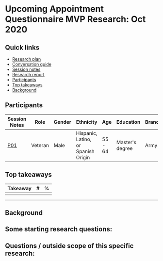 # Upcoming Appointment Questionnaire MVP Research: Oct 2020

## Quick links

- [Research plan]()
- [Conversation guide]()
- [Session notes]()
- [Research report]()
- [Participants](#participants)
- [Top takeaways](#top-takeaways)
- [Background](#background)

## Participants

| Session Notes                                                | Role                                                  | Gender | Ethnicity                                               | Age      | Education                | Branch             | Location | Appointment Type         |
| ------------------------------------------------------------ | ----------------------------------------------------- | ------ | ------------------------------------------------------- | -------- | ------------------------ | ------------------ | -------- | ------------------------ |
| [P01]() | Veteran                                               | Male | Hispanic, Latino, or Spanish Origin | 55 - 64  | Master's degree          | Army       | FL       | In-person during COVID   |


## 


## Top takeaways

| Takeaway                                                     | #    | %    |
| ------------------------------------------------------------ | ---- | ---- |
|                                                              |      |      |

******

## Background


## Some starting research questions:


## Questions / outside scope of this specific research:

